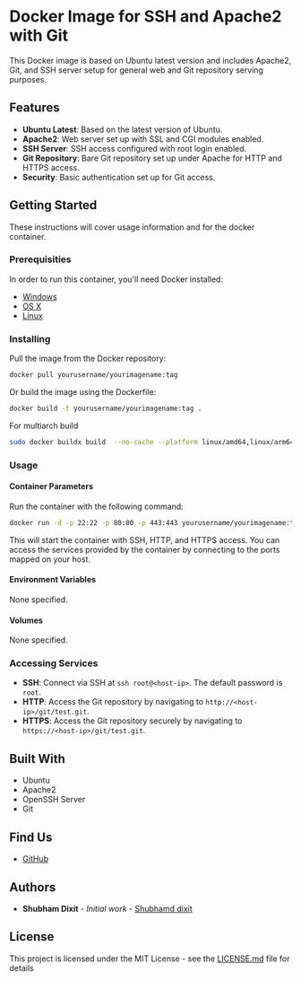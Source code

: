 

# Docker Image for SSH and Apache2 with Git

This Docker image is based on Ubuntu latest version and includes Apache2, Git, and SSH server setup for general web and Git repository serving purposes.

## Features

- **Ubuntu Latest**: Based on the latest version of Ubuntu.
- **Apache2**: Web server set up with SSL and CGI modules enabled.
- **SSH Server**: SSH access configured with root login enabled.
- **Git Repository**: Bare Git repository set up under Apache for HTTP and HTTPS access.
- **Security**: Basic authentication set up for Git access.

## Getting Started

These instructions will cover usage information and for the docker container.

### Prerequisities

In order to run this container, you'll need Docker installed:

- [Windows](https://docs.docker.com/windows/started)
- [OS X](https://docs.docker.com/mac/started/)
- [Linux](https://docs.docker.com/linux/started/)

### Installing

Pull the image from the Docker repository:

```bash
docker pull yourusername/yourimagename:tag
```

Or build the image using the Dockerfile:

```bash
docker build -t yourusername/yourimagename:tag .
```

For multiarch build

```bash
sudo docker buildx build  --no-cache --platform linux/amd64,linux/arm64 -t shubhamdixit863/gitserverapache:latest --push .

````

### Usage

#### Container Parameters

Run the container with the following command:

```bash
docker run -d -p 22:22 -p 80:80 -p 443:443 yourusername/yourimagename:tag
```

This will start the container with SSH, HTTP, and HTTPS access. You can access the services provided by the container by connecting to the ports mapped on your host.

#### Environment Variables

None specified.

#### Volumes

None specified.

### Accessing Services

- **SSH**: Connect via SSH at `ssh root@<host-ip>`. The default password is `root`.
- **HTTP**: Access the Git repository by navigating to `http://<host-ip>/git/test.git`.
- **HTTPS**: Access the Git repository securely by navigating to `https://<host-ip>/git/test.git`.

## Built With

- Ubuntu
- Apache2
- OpenSSH Server
- Git

## Find Us

- [GitHub](https://github.com/shubhamdixit863)


## Authors

- **Shubham Dixit** - *Initial work* - [Shubhamd  dixit](https://github.com/shubhamdixit863)



## License

This project is licensed under the MIT License - see the [LICENSE.md](LICENSE.md) file for details



